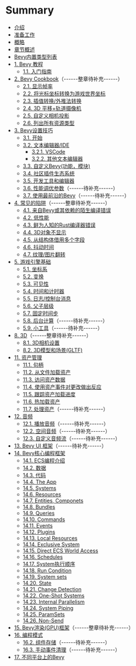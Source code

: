 # Summary

- [介绍](./介绍.md)
- [准备工作](./准备工作.md)
- [概略](./概略.md)
- [章节概述](./chapter_overview.md)
- [Bevy内置类型列表](./Bevy内置类型列表.md)
- [1. Bevy 教程](./bevy_tutorial.md)
    - [1.1. 入门指南](./guided_tutorial.md)
- [2. Bevy Cookbook](./bevy_cookbook.md)（------整章待补充------）
    - [2.1. 显示帧率](./show_frame_rate.md)
    - [2.2. 将光标坐标转换为游戏世界坐标](./convert_cursor_to_world_coordinates.)
    - [2.3. 插值转换/外推法转换](./transform_interpolation_and_extrapolation.md)
    - [2.4. 3D 平移+轨道摄像机](./3d_pan_and_orbit_camera.md)
    - [2.5. 自定义相机投影](./custom_camera_projection.md)
    - [2.6. 列出所有资源类型](./list_all_resource_types.md)
- [3. Bevy设置技巧](./bevy_setup_tips.md)
    - [3.1. 开始](./getting_started.md)
    - [3.2. 文本编辑器/IDE](./text_editor.md)
        - [3.2.1. VSCode](./vscode.md)
        - [3.2.2. 其他文本编辑器](./other_text_editors.md)
    - [3.3. 自定义Bevy(功能，模块)](./custom_bevy.md)
    - [3.4. 社区插件生态系统](./community_plugin_ecosystem.md)
    - [3.5. 开发工具和编辑器](./bevy_dev_tools_and_editors.md)
    - [3.6. 性能调优参数](./performance_tunables.md)（------待补充------）
    - [3.7. 使用最前沿的Bevy](./using_bleeding_edge_bevy.md)（------待补充------）
- [4. 常见的陷阱](./common_pitfalls.md)（------整章待补充------）
    - [4.1. 来自Bevy或其依赖的陌生编译错误](./strange_compile_errors_from_bevy_or_dependencies.md)
    - [4.2. 低性能](./low_performance.md)
    - [4.3. 鲜为人知的Rust编译器错误](./obscure_rust_compiler_errors.md)
    - [4.4. 3D对象不显示](./3d_object_not_displaying.md)
    - [4.5. 从结构体借用多个字段](./borrowing_multiple_fields_from_struct.md)
    - [4.6. 抖动时间](./jettering_time.md)
    - [4.7. 纹理/图片翻转](./textures_and_images_are_flipped.md)
- [5. 游戏引擎基础](./game_engine_fundamentals.md)
    - [5.1. 坐标系](./coordinate_systems.md)
    - [5.2. 变换](./transforms.md)
    - [5.3. 可见性](./visibility.md)
    - [5.4. 时间和计时器](./time_and_timers.md)
    - [5.5. 日志/控制台消息](./logging_and_console_messages.md)
    - [5.6. 父子层级](./parent_child_hierarchy.md)
    - [5.7. 固定时间步](./fixed_time_step.md)
    - [5.8. 后台计算](./background_computation.md)（------待补充------）
    - [5.9. 小工具](./gizmos.md)（------待补充------）
- [8. 3D](./3d.md)（------整章待补充------）
    - [8.1. 3D相机设置](./3d_camera_setup.md)
    - [8.2. 3D模型和场景(GLTF)](./3d_models_and_scenes.md)
- [11. 资产管理](./asset_management.md)
    - [11.1. 句柄](./handles.md)
    - [11.2. 从文件加载资产](./load_assets_from_files.md)
    - [11.3. 访问资产数据](./access_asset_data.md)
    - [11.4. 使用资产事件对更改做出反应](./react_to_change_with_asset_events.md)
    - [11.5. 跟踪资产加载进度](./track_asset_loading_progress.md)
    - [11.6. 热加载资产](./hot_loading_assets.md)
    - [11.7. 处理资产](./processing_assets.md)（------待补充------）
- [12. 音频](./audio.md)
    - [12.1. 播放音频](./playing_sounds.md)（------待补充------）
    - [12.2. 空间音频](./spatial_audio.md)（------待补充------）
    - [12.3. 自定义音频流](./custom_audio_streams.md)（------待补充------）
- [13. Bevy UI 框架](./bevy_ui_frameworkd.md)（------待补充------）
- [14. Bevy核心编程框架](./Bevy核心编程框架.md)
    - [14.1. ECS编程介绍](./ECS编程介绍.md)
    - [14.2. 数据](./数据.md)
    - [14.3. 代码](./代码.md)
    - [14.4. The App](./the_app.md)
    - [14.5. Systems](./systems.md)
    - [14.6. Resources](./resources.md)
    - [14.7. Entities, Componets](./entities_and_components.md)
    - [14.8. Bundles](./bundles.md)
    - [14.9. Queries](./queries.md)
    - [14.10. Commands](./commands.md)
    - [14.11. Events](./events.md)
    - [14.12. Plugins](./plugins.md)
    - [14.13. Local Resources](./local_resources.md)
    - [14.14. Exclusive System](./exclusive_system.md)
    - [14.15. Direct ECS World Access](./direct_ecs_world_access.md)
    - [14.16. Schedules](./schedules.md)
    - [14.17. System执行顺序](./system_order_of_excution.md)
    - [14.18. Run Condition](./run_condition.md)
    - [14.19. System sets](./system_sets.md)
    - [14.20. State](./state.md)
    - [14.21. Change Detection](./change_detection.md)
    - [14.22. One-Shot Systems](./one-shot_systems.md)
    - [14.23. Internal Parallelism](./internal_parallelism.md)
    - [14.24. System Piping](./system_piping.md)
    - [14.25. ParamSets](./param_sets.md)
    - [14.26. Non-Send](./non_send.md)
- [15. Bevy渲染(GPU)框架](./bevy_render_gpu_framework.md)（------整章待补充------）
- [16. 编程模式](./programming_patterns.md)
    - [16.2. 组件存储](./component_storage.md)（------待补充------）
    - [16.3. 手动事件清理](./manual_event_clearing.md)（------待补充------）
- [17. 不同平台上的Bevy](./bevy_on_different_platforms.md)